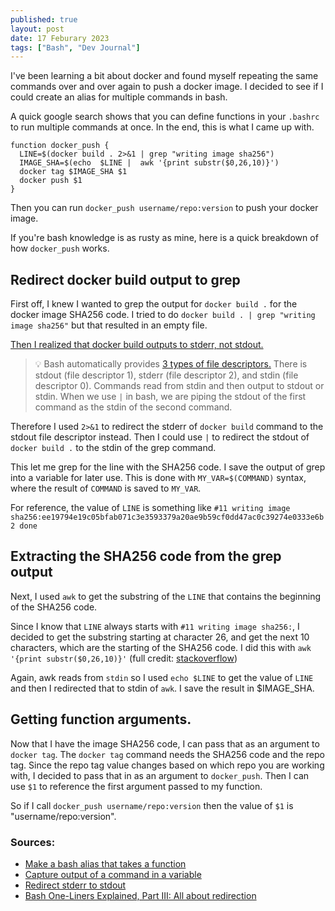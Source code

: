 ```yaml
---
published: true
layout: post
date: 17 Feburary 2023
tags: ["Bash", "Dev Journal"]
---
```

I've been learning a bit about docker and found myself repeating the same commands over and over again to push a docker image. I decided to see if I could create an alias for multiple commands in bash. 

A quick google search shows that you can define functions in your `.bashrc` to run multiple commands at once. In the end, this is what I came up with. 

```
function docker_push {
  LINE=$(docker build . 2>&1 | grep "writing image sha256")
  IMAGE_SHA=$(echo  $LINE |  awk '{print substr($0,26,10)}')
  docker tag $IMAGE_SHA $1
  docker push $1
}
```

Then you can run `docker_push username/repo:version` to push your docker image. 

If you're bash knowledge is as rusty as mine, here is a quick breakdown of how `docker_push` works. 
## Redirect docker build output to grep 
First off, I knew I wanted to grep the output for `docker build .` for the docker image SHA256 code. I tried to do `docker build . | grep "writing image sha256"` but that resulted in an empty file. 

[Then I realized that docker build outputs to stderr, not stdout.](https://forums.docker.com/t/capture-ouput-of-docker-build-into-a-log-file/123178/2) 

> 💡 Bash automatically provides [3 types of file descriptors.](https://catonmat.net/bash-one-liners-explained-part-three#:~:text=When%20bash%20starts%20it%20opens,them%20and%20read%20from%20them.) There is stdout (file descriptor 1), stderr (file descriptor 2), and stdin (file descriptor 0). Commands read from stdin and then output to stdout or stdin. 
When we use `|` in bash, we are piping the stdout of the first command as the stdin of the second command. 

Therefore I used `2>&1` to redirect the stderr of `docker build` command to the stdout file descriptor instead. Then I could use `|` to redirect the stdout of `docker build .` to the stdin of the grep command. 

This let me grep for the line with the SHA256 code. I save the output of grep into a variable for later use. This is done with `MY_VAR=$(COMMAND)` syntax, where the result of `COMMAND` is saved to `MY_VAR`. 

For reference, the value of `LINE` is something like `#11 writing image sha256:ee19794e19c05bfab071c3e3593379a20ae9b59cf0dd47ac0c39274e0333e6b2 done`

## Extracting the SHA256 code from the grep output
Next, I used `awk` to get the substring of the `LINE` that contains the beginning of the SHA256 code. 

Since I know that `LINE` always starts with `#11 writing image sha256:`, I decided to get the substring starting at character 26, and get the next 10 characters, which are the starting of the SHA256 code. I did this with `awk '{print substr($0,26,10)}'` (full credit: [stackoverflow](https://stackoverflow.com/questions/24427009/is-there-a-cleaner-way-of-getting-the-last-n-characters-of-every-line))

Again, awk reads from `stdin` so I used `echo $LINE` to get the value of `LINE` and then I redirected that to stdin of `awk`. I save the result in $IMAGE_SHA. 

## Getting function arguments. 
Now that I have the image SHA256 code, I can pass that as an argument to `docker tag`. The `docker tag` command needs the SHA256 code and the repo tag. Since the repo tag value changes based on which repo you are working with, I decided to pass that in as an argument to `docker_push`. Then I can use `$1` to reference the first argument passed to my function. 

So if I call `docker_push username/repo:version` then the value of `$1` is "username/repo:version". 

### Sources:
- [Make a bash alias that takes a function](https://stackoverflow.com/questions/7131670/make-a-bash-alias-that-takes-a-parameter)
- [Capture output of a command in a variable](https://stackoverflow.com/questions/5955577/automatically-capture-output-of-last-command-into-a-variable-using-bash)
- [Redirect stderr to stdout](https://unix.stackexchange.com/questions/400038/send-stderr-to-stdout-for-purposes-of-grep)
- [Bash One-Liners Explained, Part III: All about redirection](https://catonmat.net/bash-one-liners-explained-part-three#:~:text=When%20bash%20starts%20it%20opens,them%20and%20read%20from%20them.)

